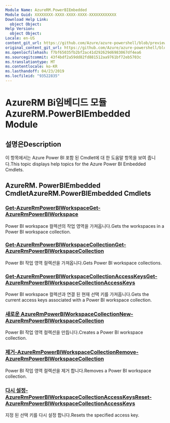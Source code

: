 ```yaml
---
Module Name: AzureRM.PowerBIEmbedded
Module Guid: XXXXXXXX-XXXX-XXXX-XXXX-XXXXXXXXXXXX
Download Help Link:
  object Object: 
Help Version:
  object Object: 
Locale: en-US
content_git_url: https://github.com/Azure/azure-powershell/blob/preview/src/ResourceManager/PowerBIEmbedded/Commands.Management.PowerBIEmbedded/help/AzureRM.PowerBIEmbedded.md
original_content_git_url: https://github.com/Azure/azure-powershell/blob/preview/src/ResourceManager/PowerBIEmbedded/Commands.Management.PowerBIEmbedded/help/AzureRM.PowerBIEmbedded.md
ms.openlocfilehash: f7bf65035fb2bf2ac41d292629d6983067df4ea6
ms.sourcegitcommit: 43f4bdf2a59dd82fd881512aa9761bf72eb5703c
ms.translationtype: MT
ms.contentlocale: ko-KR
ms.lasthandoff: 04/23/2019
ms.locfileid: "93522835"
---
```

# <span data-ttu-id="a2067-101">AzureRM Bi임베디드 모듈</span><span class="sxs-lookup"><span data-stu-id="a2067-101">AzureRM.PowerBIEmbedded Module</span></span>
## <span data-ttu-id="a2067-102">설명은</span><span class="sxs-lookup"><span data-stu-id="a2067-102">Description</span></span>
<span data-ttu-id="a2067-103">이 항목에서는 Azure Power BI 포함 된 Cmdlet에 대 한 도움말 항목을 보여 줍니다.</span><span class="sxs-lookup"><span data-stu-id="a2067-103">This topic displays help topics for the Azure Power BI Embedded Cmdlets.</span></span>

## <span data-ttu-id="a2067-104">AzureRM. PowerBIEmbedded Cmdlet</span><span class="sxs-lookup"><span data-stu-id="a2067-104">AzureRM.PowerBIEmbedded Cmdlets</span></span>
### [<span data-ttu-id="a2067-105">Get-AzureRmPowerBIWorkspace</span><span class="sxs-lookup"><span data-stu-id="a2067-105">Get-AzureRmPowerBIWorkspace</span></span>](Get-AzureRmPowerBIWorkspace.md)
<span data-ttu-id="a2067-106">Power BI workspace 컬렉션의 작업 영역을 가져옵니다.</span><span class="sxs-lookup"><span data-stu-id="a2067-106">Gets the workspaces in a Power BI workspace collection.</span></span>

### [<span data-ttu-id="a2067-107">Get-AzureRmPowerBIWorkspaceCollection</span><span class="sxs-lookup"><span data-stu-id="a2067-107">Get-AzureRmPowerBIWorkspaceCollection</span></span>](Get-AzureRmPowerBIWorkspaceCollection.md)
<span data-ttu-id="a2067-108">Power BI 작업 영역 컬렉션을 가져옵니다.</span><span class="sxs-lookup"><span data-stu-id="a2067-108">Gets Power BI workspace collections.</span></span>

### [<span data-ttu-id="a2067-109">Get-AzureRmPowerBIWorkspaceCollectionAccessKeys</span><span class="sxs-lookup"><span data-stu-id="a2067-109">Get-AzureRmPowerBIWorkspaceCollectionAccessKeys</span></span>](Get-AzureRmPowerBIWorkspaceCollectionAccessKeys.md)
<span data-ttu-id="a2067-110">Power BI workspace 컬렉션과 연결 된 현재 선택 키를 가져옵니다.</span><span class="sxs-lookup"><span data-stu-id="a2067-110">Gets the current access keys associated with a Power BI workspace collection.</span></span>

### [<span data-ttu-id="a2067-111">새로운 AzureRmPowerBIWorkspaceCollection</span><span class="sxs-lookup"><span data-stu-id="a2067-111">New-AzureRmPowerBIWorkspaceCollection</span></span>](New-AzureRmPowerBIWorkspaceCollection.md)
<span data-ttu-id="a2067-112">Power BI 작업 영역 컬렉션을 만듭니다.</span><span class="sxs-lookup"><span data-stu-id="a2067-112">Creates a Power BI workspace collection.</span></span>

### [<span data-ttu-id="a2067-113">제거-AzureRmPowerBIWorkspaceCollection</span><span class="sxs-lookup"><span data-stu-id="a2067-113">Remove-AzureRmPowerBIWorkspaceCollection</span></span>](Remove-AzureRmPowerBIWorkspaceCollection.md)
<span data-ttu-id="a2067-114">Power BI 작업 영역 컬렉션을 제거 합니다.</span><span class="sxs-lookup"><span data-stu-id="a2067-114">Removes a Power BI workspace collection.</span></span>

### [<span data-ttu-id="a2067-115">다시 설정-AzureRmPowerBIWorkspaceCollectionAccessKeys</span><span class="sxs-lookup"><span data-stu-id="a2067-115">Reset-AzureRmPowerBIWorkspaceCollectionAccessKeys</span></span>](Reset-AzureRmPowerBIWorkspaceCollectionAccessKeys.md)
<span data-ttu-id="a2067-116">지정 된 선택 키를 다시 설정 합니다.</span><span class="sxs-lookup"><span data-stu-id="a2067-116">Resets the specified access key.</span></span>


